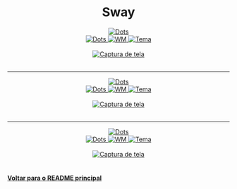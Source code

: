 <h1 align="center">Sway</h1>

<div align="center">
  <a href="https://github.com/jyeno">
    <img alt="Dots" src="https://img.shields.io/badge/usuário-jyeno-%2322252f?style=for-the-badge" />
  </a>
  <br/>
  <a href="https://github.com/jyeno/dotfiles">
    <img alt="Dots" src="https://img.shields.io/badge/dots-%2322252f?style=for-the-badge" />
  </a>
  <a href="https://github.com/swaywm/sway">
    <img alt="WM" src="https://img.shields.io/badge/WM-sway-%2322252f?style=for-the-badge" />
  </a>
  <a href="https://github.com/jyeno/dotfiles">
    <img alt="Tema" src="https://img.shields.io/badge/tema-pallete-%2322252f?style=for-the-badge" />
  </a>
  <br/><br/>
  <a href="https://github.com/jyeno/dotfiles/tree/master/config/sway">
    <img alt="Captura de tela" src="https://raw.githubusercontent.com/jyeno/dotfiles/master/screenshot.png" />
  </a>
  <br/><br/>
</div>

---

<div align="center">
  <a href="https://github.com/mamutal91">
    <img alt="Dots" src="https://img.shields.io/badge/usuário-mamutal91-%2322252f?style=for-the-badge" />
  </a>
  <br/>
  <a href="https://github.com/mamutal91/dotfiles">
    <img alt="Dots" src="https://img.shields.io/badge/dots-%2322252f?style=for-the-badge" />
  </a>
  <a href="https://github.com/swaywm/sway">
    <img alt="WM" src="https://img.shields.io/badge/WM-sway-%2322252f?style=for-the-badge" />
  </a>
  <a href="https://github.com/jyeno/dotfiles">
    <img alt="Tema" src="https://img.shields.io/badge/tema-odin-%2322252f?style=for-the-badge" />
  </a>
  <br/><br/>
  <a href="https://github.com/mamutal91/dotfiles/tree/master/sway/.config/sway">
    <img alt="Captura de tela" src="https://raw.githubusercontent.com/mamutal91/dotfiles/master/screenshot.png" />
  </a>
  <br/><br/>
</div>

---

<div align="center">
  <a href="https://github.com/crzjp">
    <img alt="Dots" src="https://img.shields.io/badge/usuário-crzjp-%2322252f?style=for-the-badge" />
  </a>
  <br/>
  <a href="https://github.com/crzjp/.dots">
    <img alt="Dots" src="https://img.shields.io/badge/dots-%2322252f?style=for-the-badge" />
  </a>
  <a href="https://github.com/swaywm/sway">
    <img alt="WM" src="https://img.shields.io/badge/WM-sway-%2322252f?style=for-the-badge" />
  </a>
  <a href="https://github.com/morhetz/gruvbox">
    <img alt="Tema" src="https://img.shields.io/badge/tema-gruvbox-%2322252f?style=for-the-badge" />
  </a>
  <br/><br/>
  <a href="https://github.com/crzjp/.dots/blob/master/.config/sway/config">
    <img alt="Captura de tela" src="https://gitlab.com/crzjp/.dots/blob/master/.config/sway/sway.png" />
  </a>
  <br/><br/>
</div>

#### [Voltar para o README principal](https://github.com/unixwmbr/unixwmbr)
